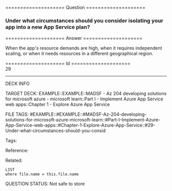==================== Question ====================  

### Under what circumstances should you consider isolating your app into a new App Service plan?  

==================== Answer ====================  

When the app's resource demands are high, when it requires independent scaling, or when it needs resources in a different geographical region.

==================== Id ====================  
29

---

DECK INFO

TARGET DECK: EXAMPLE::EXAMPLE::MADSF - Az 204 developing solutions for microsoft azure - microsoft learn::Part I - Implement Azure App Service web apps::Chapter 1 - Explore Azure App Service

FILE TAGS: #EXAMPLE::#EXAMPLE::#MADSF-Az-204-developing-solutions-for-microsoft-azure-microsoft-learn::#Part-I-Implement-Azure-App-Service-web-apps::#Chapter-1-Explore-Azure-App-Service::#29-Under-what-circumstances-should-you-consid

Tags:

Reference:

Related:

```dataview
LIST
where file.name = this.file.name
```

QUESTION STATUS: Not safe to store
